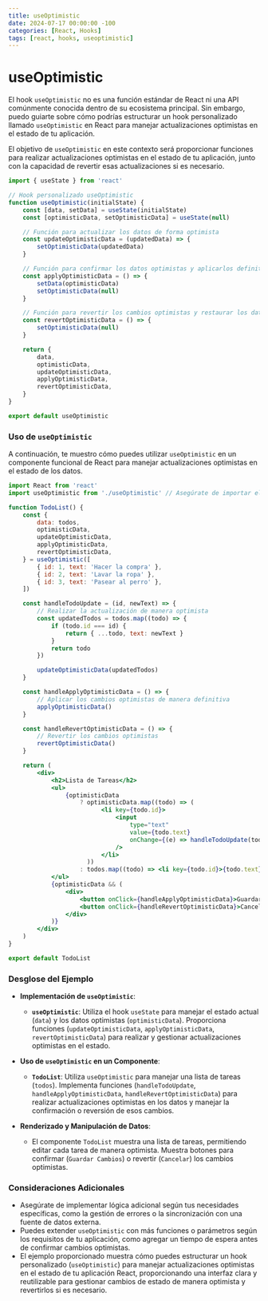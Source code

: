 ```yaml
---
title: useOptimistic
date: 2024-07-17 00:00:00 -100
categories: [React, Hooks]
tags: [react, hooks, useoptimistic]
---
```


# useOptimistic

El hook `useOptimistic` no es una función estándar de React ni una API comúnmente conocida dentro de su ecosistema principal. Sin embargo, puedo guiarte sobre cómo podrías estructurar un hook personalizado llamado `useOptimistic` en React para manejar actualizaciones optimistas en el estado de tu aplicación.

El objetivo de `useOptimistic` en este contexto será proporcionar funciones para realizar actualizaciones optimistas en el estado de tu aplicación, junto con la capacidad de revertir esas actualizaciones si es necesario.

```jsx
import { useState } from 'react'

// Hook personalizado useOptimistic
function useOptimistic(initialState) {
    const [data, setData] = useState(initialState)
    const [optimisticData, setOptimisticData] = useState(null)

    // Función para actualizar los datos de forma optimista
    const updateOptimisticData = (updatedData) => {
        setOptimisticData(updatedData)
    }

    // Función para confirmar los datos optimistas y aplicarlos definitivamente
    const applyOptimisticData = () => {
        setData(optimisticData)
        setOptimisticData(null)
    }

    // Función para revertir los cambios optimistas y restaurar los datos originales
    const revertOptimisticData = () => {
        setOptimisticData(null)
    }

    return {
        data,
        optimisticData,
        updateOptimisticData,
        applyOptimisticData,
        revertOptimisticData,
    }
}

export default useOptimistic
```

### Uso de `useOptimistic`

A continuación, te muestro cómo puedes utilizar `useOptimistic` en un componente funcional de React para manejar actualizaciones optimistas en el estado de los datos.

```jsx
import React from 'react'
import useOptimistic from './useOptimistic' // Asegúrate de importar el hook desde el archivo correcto

function TodoList() {
    const {
        data: todos,
        optimisticData,
        updateOptimisticData,
        applyOptimisticData,
        revertOptimisticData,
    } = useOptimistic([
        { id: 1, text: 'Hacer la compra' },
        { id: 2, text: 'Lavar la ropa' },
        { id: 3, text: 'Pasear al perro' },
    ])

    const handleTodoUpdate = (id, newText) => {
        // Realizar la actualización de manera optimista
        const updatedTodos = todos.map((todo) => {
            if (todo.id === id) {
                return { ...todo, text: newText }
            }
            return todo
        })

        updateOptimisticData(updatedTodos)
    }

    const handleApplyOptimisticData = () => {
        // Aplicar los cambios optimistas de manera definitiva
        applyOptimisticData()
    }

    const handleRevertOptimisticData = () => {
        // Revertir los cambios optimistas
        revertOptimisticData()
    }

    return (
        <div>
            <h2>Lista de Tareas</h2>
            <ul>
                {optimisticData
                    ? optimisticData.map((todo) => (
                          <li key={todo.id}>
                              <input
                                  type="text"
                                  value={todo.text}
                                  onChange={(e) => handleTodoUpdate(todo.id, e.target.value)}
                              />
                          </li>
                      ))
                    : todos.map((todo) => <li key={todo.id}>{todo.text}</li>)}
            </ul>
            {optimisticData && (
                <div>
                    <button onClick={handleApplyOptimisticData}>Guardar Cambios</button>
                    <button onClick={handleRevertOptimisticData}>Cancelar</button>
                </div>
            )}
        </div>
    )
}

export default TodoList
```

### Desglose del Ejemplo

-   **Implementación de `useOptimistic`**:

    -   **`useOptimistic`**: Utiliza el hook `useState` para manejar el estado actual (`data`) y los datos optimistas (`optimisticData`). Proporciona funciones (`updateOptimisticData`, `applyOptimisticData`, `revertOptimisticData`) para realizar y gestionar actualizaciones optimistas en el estado.

-   **Uso de `useOptimistic` en un Componente**:

    -   **`TodoList`**: Utiliza `useOptimistic` para manejar una lista de tareas (`todos`). Implementa funciones (`handleTodoUpdate`, `handleApplyOptimisticData`, `handleRevertOptimisticData`) para realizar actualizaciones optimistas en los datos y manejar la confirmación o reversión de esos cambios.

-   **Renderizado y Manipulación de Datos**:
    -   El componente `TodoList` muestra una lista de tareas, permitiendo editar cada tarea de manera optimista. Muestra botones para confirmar (`Guardar Cambios`) o revertir (`Cancelar`) los cambios optimistas.

### Consideraciones Adicionales

-   Asegúrate de implementar lógica adicional según tus necesidades específicas, como la gestión de errores o la sincronización con una fuente de datos externa.
-   Puedes extender `useOptimistic` con más funciones o parámetros según los requisitos de tu aplicación, como agregar un tiempo de espera antes de confirmar cambios optimistas.
-   El ejemplo proporcionado muestra cómo puedes estructurar un hook personalizado (`useOptimistic`) para manejar actualizaciones optimistas en el estado de tu aplicación React, proporcionando una interfaz clara y reutilizable para gestionar cambios de estado de manera optimista y revertirlos si es necesario.
